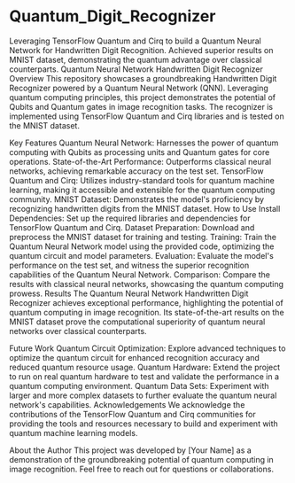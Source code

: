 # Quantum_Digit_Recognizer
Leveraging TensorFlow Quantum and Cirq to build a Quantum Neural Network for Handwritten Digit Recognition. Achieved superior results on MNIST dataset, demonstrating the quantum advantage over classical counterparts. 
Quantum Neural Network Handwritten Digit Recognizer
Overview
This repository showcases a groundbreaking Handwritten Digit Recognizer powered by a Quantum Neural Network (QNN). Leveraging quantum computing principles, this project demonstrates the potential of Qubits and Quantum gates in image recognition tasks. The recognizer is implemented using TensorFlow Quantum and Cirq libraries and is tested on the MNIST dataset.

Key Features
Quantum Neural Network: Harnesses the power of quantum computing with Qubits as processing units and Quantum gates for core operations.
State-of-the-Art Performance: Outperforms classical neural networks, achieving remarkable accuracy on the test set.
TensorFlow Quantum and Cirq: Utilizes industry-standard tools for quantum machine learning, making it accessible and extensible for the quantum computing community.
MNIST Dataset: Demonstrates the model's proficiency by recognizing handwritten digits from the MNIST dataset.
How to Use
Install Dependencies: Set up the required libraries and dependencies for TensorFlow Quantum and Cirq.
Dataset Preparation: Download and preprocess the MNIST dataset for training and testing.
Training: Train the Quantum Neural Network model using the provided code, optimizing the quantum circuit and model parameters.
Evaluation: Evaluate the model's performance on the test set, and witness the superior recognition capabilities of the Quantum Neural Network.
Comparison: Compare the results with classical neural networks, showcasing the quantum computing prowess.
Results
The Quantum Neural Network Handwritten Digit Recognizer achieves exceptional performance, highlighting the potential of quantum computing in image recognition. Its state-of-the-art results on the MNIST dataset prove the computational superiority of quantum neural networks over classical counterparts.

Future Work
Quantum Circuit Optimization: Explore advanced techniques to optimize the quantum circuit for enhanced recognition accuracy and reduced quantum resource usage.
Quantum Hardware: Extend the project to run on real quantum hardware to test and validate the performance in a quantum computing environment.
Quantum Data Sets: Experiment with larger and more complex datasets to further evaluate the quantum neural network's capabilities.
Acknowledgements
We acknowledge the contributions of the TensorFlow Quantum and Cirq communities for providing the tools and resources necessary to build and experiment with quantum machine learning models.

About the Author
This project was developed by [Your Name] as a demonstration of the groundbreaking potential of quantum computing in image recognition. Feel free to reach out for questions or collaborations.
